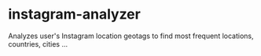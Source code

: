 # instagram-analyzer
Analyzes user's Instagram location geotags to find most frequent locations, countries, cities ...
